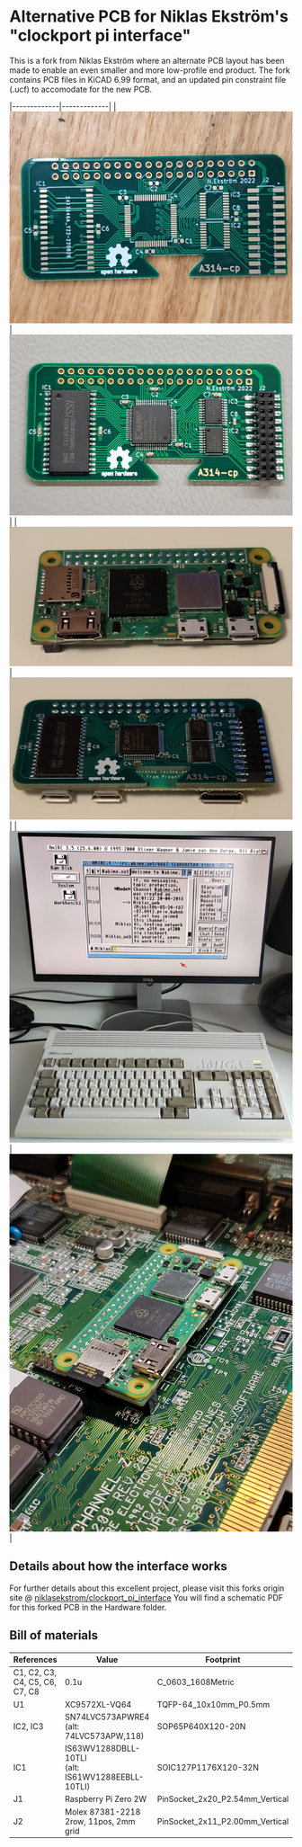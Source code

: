 # Alternative PCB for Niklas Ekström's "clockport pi interface"

This is a fork from Niklas Ekström where an alternate PCB layout has been made to enable an even smaller and more low-profile end product.
The fork contains PCB files in KiCAD 6.99 format, and an updated pin constraint file (.ucf) to accomodate for the new PCB.

|-------------|-------------|
| ![PCB](Docs/BarePCB.jpg?raw=true) | ![PCB /w components](Docs/WithCmpnt.jpg?raw=true) |
| ![Mounted with RPi Zero 2W](Docs/Top.jpg?raw=true)  | ![Bottom side](Docs/Bottom.jpg?raw=true) |
| ![Running terminal in AmigaOS](Docs/amirc.jpg?raw=true) | ![Low profile installation](Docs/InAnA1200.jpg?raw=true) |

## Details about how the interface works

For further details about this excellent project, please visit this forks origin site @ [niklasekstrom/clockport_pi_interface](https://github.com/niklasekstrom/clockport_pi_interface)
You will find a schematic PDF for this forked PCB in the Hardware folder.

## Bill of materials

| References                     | Value                                                | Footprint                       | Quantity |
|--------------------------------|------------------------------------------------------|---------------------------------|----------|
| C1, C2, C3, C4, C5, C6, C7, C8 | 0.1u                                                 | C_0603_1608Metric               | 8        |
| U1                             | XC9572XL-VQ64                                        | TQFP-64_10x10mm_P0.5mm          | 1        |
| IC2, IC3                       | SN74LVC573APWRE4<br>(alt: 74LVC573APW,118)           | SOP65P640X120-20N               | 2        |
| IC1                            | IS63WV1288DBLL-10TLI<br>(alt: IS61WV1288EEBLL-10TLI) | SOIC127P1176X120-32N            | 1        |
| J1                             | Raspberry Pi Zero 2W                                 | PinSocket_2x20_P2.54mm_Vertical | 1        |
| J2                             | Molex 87381-2218<br>2row, 11pos, 2mm grid            | PinSocket_2x11_P2.00mm_Vertical | 1        |
